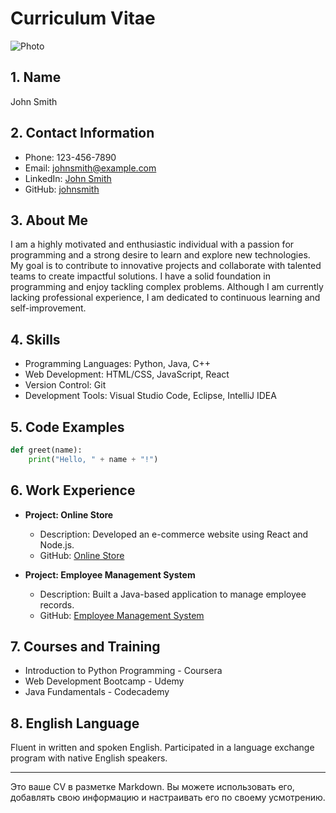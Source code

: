 # Curriculum Vitae

![Photo](link_to_your_photo)

## 1. Name
John Smith

## 2. Contact Information
- Phone: 123-456-7890
- Email: johnsmith@example.com
- LinkedIn: [John Smith](https://www.linkedin.com/in/johnsmith)
- GitHub: [johnsmith](https://github.com/johnsmith)

## 3. About Me
I am a highly motivated and enthusiastic individual with a passion for programming and a strong desire to learn and explore new technologies. My goal is to contribute to innovative projects and collaborate with talented teams to create impactful solutions. I have a solid foundation in programming and enjoy tackling complex problems. Although I am currently lacking professional experience, I am dedicated to continuous learning and self-improvement.

## 4. Skills
- Programming Languages: Python, Java, C++
- Web Development: HTML/CSS, JavaScript, React
- Version Control: Git
- Development Tools: Visual Studio Code, Eclipse, IntelliJ IDEA

## 5. Code Examples
```python
def greet(name):
    print("Hello, " + name + "!")
```
## 6. Work Experience
- **Project: Online Store**
  - Description: Developed an e-commerce website using React and Node.js.
  - GitHub: [Online Store](https://github.com/johnsmith/online-store)

- **Project: Employee Management System**
  - Description: Built a Java-based application to manage employee records.
  - GitHub: [Employee Management System](https://github.com/johnsmith/employee-management)

## 7. Courses and Training
- Introduction to Python Programming - Coursera
- Web Development Bootcamp - Udemy
- Java Fundamentals - Codecademy

## 8. English Language
Fluent in written and spoken English.
Participated in a language exchange program with native English speakers.

---

Это ваше CV в разметке Markdown. Вы можете использовать его, добавлять свою информацию и настраивать его по своему усмотрению.
